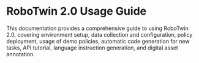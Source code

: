 # RoboTwin 2.0 Usage Guide

This documentation provides a comprehensive guide to using RoboTwin 2.0, covering environment setup, data collection and configuration, policy deployment, usage of demo policies, automatic code generation for new tasks, API tutorial, language instruction generation, and digital asset annotation.

